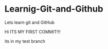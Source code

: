 # Learnig-Git-and-Github
Lets learn git and GitHub

Hi ITS MY FIRST COMMIT!!!

its in my test branch
